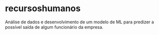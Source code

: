 # recursoshumanos
Análise de dados e desenvolvimento de um modelo de ML para predizer a possível saída de algum funcionário da empresa.
